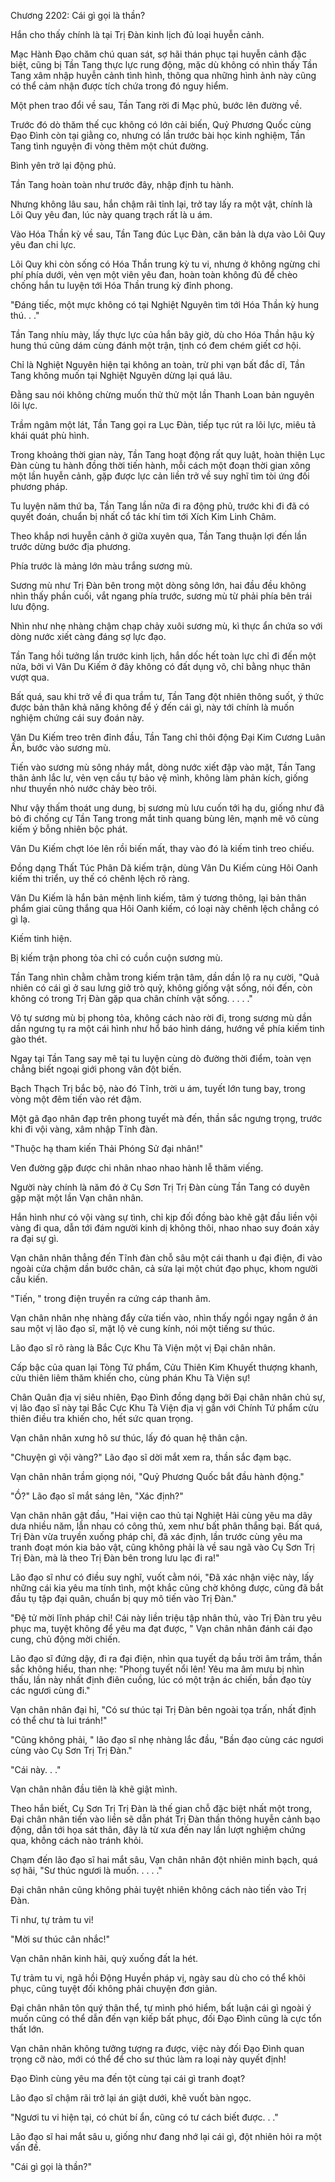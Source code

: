 




Chương 2202: Cái gì gọi là thần?


Hắn cho thấy chính là tại Trị Đàn kinh lịch đủ loại huyễn cảnh.

Mạc Hành Đạo chăm chú quan sát, sợ hãi thán phục tại huyễn cảnh đặc biệt, cũng bị Tần Tang thực lực rung động, mặc dù không có nhìn thấy Tần Tang xâm nhập huyễn cảnh tình hình, thông qua những hình ảnh này cũng có thể cảm nhận được tích chứa trong đó nguy hiểm.

Một phen trao đổi về sau, Tần Tang rời đi Mạc phủ, bước lên đường về.

Trước đó dò thăm thế cục không có lớn cải biến, Quỷ Phương Quốc cùng Đạo Đình còn tại giằng co, nhưng có lần trước bài học kinh nghiệm, Tần Tang tình nguyện đi vòng thêm một chút đường.

Bình yên trở lại động phủ.

Tần Tang hoàn toàn như trước đây, nhập định tu hành.

Nhưng không lâu sau, hắn chậm rãi tỉnh lại, trở tay lấy ra một vật, chính là Lôi Quy yêu đan, lúc này quang trạch rất là u ám.

Vào Hóa Thần kỳ về sau, Tần Tang đúc Lục Đàn, căn bản là dựa vào Lôi Quy yêu đan chi lực.

Lôi Quy khi còn sống có Hóa Thần trung kỳ tu vi, nhưng ở không ngừng chi phí phía dưới, vẻn vẹn một viên yêu đan, hoàn toàn không đủ để chèo chống hắn tu luyện tới Hóa Thần trung kỳ đỉnh phong.

"Đáng tiếc, một mực không có tại Nghiệt Nguyên tìm tới Hóa Thần kỳ hung thú. . ."

Tần Tang nhíu mày, lấy thực lực của hắn bây giờ, dù cho Hóa Thần hậu kỳ hung thú cũng dám cùng đánh một trận, tịnh có đem chém giết cơ hội.

Chỉ là Nghiệt Nguyên hiện tại không an toàn, trừ phi vạn bất đắc dĩ, Tần Tang không muốn tại Nghiệt Nguyên dừng lại quá lâu.

Đằng sau nói không chừng muốn thử thử một lần Thanh Loan bản nguyên lôi lực.

Trầm ngâm một lát, Tần Tang gọi ra Lục Đàn, tiếp tục rút ra lôi lực, miêu tả khái quát phù hình.

Trong khoảng thời gian này, Tần Tang hoạt động rất quy luật, hoàn thiện Lục Đàn cùng tu hành đồng thời tiến hành, mỗi cách một đoạn thời gian xông một lần huyễn cảnh, gặp được lực cản liền trở về suy nghĩ tìm tòi ứng đối phương pháp.

Tu luyện năm thứ ba, Tần Tang lần nữa đi ra động phủ, trước khi đi đã có quyết đoán, chuẩn bị nhất cổ tác khí tìm tới Xích Kim Linh Châm.

Theo khắp nơi huyễn cảnh ở giữa xuyên qua, Tần Tang thuận lợi đến lần trước dừng bước địa phương.

Phía trước là mảng lớn màu trắng sương mù.

Sương mù như Trị Đàn bên trong một dòng sông lớn, hai đầu đều không nhìn thấy phần cuối, vắt ngang phía trước, sương mù từ phải phía bên trái lưu động.

Nhìn như nhẹ nhàng chậm chạp chảy xuôi sương mù, kì thực ẩn chứa so với dòng nước xiết càng đáng sợ lực đạo.

Tần Tang hồi tưởng lần trước kinh lịch, hắn dốc hết toàn lực chỉ đi đến một nửa, bởi vì Vân Du Kiếm ở đây không có đất dụng võ, chỉ bằng nhục thân vượt qua.

Bất quá, sau khi trở về đi qua trầm tư, Tần Tang đột nhiên thông suốt, ý thức được bản thân khả năng không để ý đến cái gì, này tới chính là muốn nghiệm chứng cái suy đoán này.

Vân Du Kiếm treo trên đỉnh đầu, Tần Tang chỉ thôi động Đại Kim Cương Luân Ấn, bước vào sương mù.

Tiến vào sương mù sông nháy mắt, dòng nước xiết đập vào mặt, Tần Tang thân ảnh lắc lư, vẻn vẹn cầu tự bảo vệ mình, không làm phản kích, giống như thuyền nhỏ nước chảy bèo trôi.

Như vậy thấm thoát ung dung, bị sương mù lưu cuốn tới hạ du, giống như đã bỏ đi chống cự Tần Tang trong mắt tinh quang bùng lên, mạnh mẽ vô cùng kiếm ý bỗng nhiên bộc phát.

Vân Du Kiếm chợt lóe lên rồi biến mất, thay vào đó là kiếm tinh treo chiếu.

Đồng dạng Thất Túc Phân Dã kiếm trận, dùng Vân Du Kiếm cùng Hôi Oanh kiếm thi triển, uy thế có chênh lệch rõ ràng.

Vân Du Kiếm là hắn bản mệnh linh kiếm, tâm ý tương thông, lại bản thân phẩm giai cũng thắng qua Hôi Oanh kiếm, có loại này chênh lệch chẳng có gì lạ.

Kiếm tinh hiện.

Bị kiếm trận phong tỏa chỉ có cuồn cuộn sương mù.

Tần Tang nhìn chằm chằm trong kiếm trận tâm, dần dần lộ ra nụ cười, "Quả nhiên có cái gì ở sau lưng giở trò quỷ, không giống vật sống, nói đến, còn không có trong Trị Đàn gặp qua chân chính vật sống. . . . ."

Vô tự sương mù bị phong tỏa, không cách nào rời đi, trong sương mù dần dần ngưng tụ ra một cái hình như hổ báo hình dáng, hướng về phía kiếm tinh gào thét.

Ngay tại Tần Tang say mê tại tu luyện cùng dò đường thời điểm, toàn vẹn chẳng biết ngoại giới phong vân đột biến.

Bạch Thạch Trị bắc bộ, nào đó Tĩnh, trời u ám, tuyết lớn tung bay, trong vòng một đêm tiến vào rét đậm.

Một gã đạo nhân đạp trên phong tuyết mà đến, thần sắc ngưng trọng, trước khi đi vội vàng, xâm nhập Tĩnh đàn.

"Thuộc hạ tham kiến Thải Phóng Sử đại nhân!"

Ven đường gặp được chi nhân nhao nhao hành lễ thăm viếng.

Người này chính là năm đó ở Cụ Sơn Trị Trị Đàn cùng Tần Tang có duyên gặp mặt một lần Vạn chân nhân.

Hắn hình như có vội vàng sự tình, chỉ kịp đối đồng bào khẽ gật đầu liền vội vàng đi qua, dẫn tới đám người kinh dị không thôi, nhao nhao suy đoán xảy ra đại sự gì.

Vạn chân nhân thẳng đến Tĩnh đàn chỗ sâu một cái thanh u đại điện, đi vào ngoài cửa chậm dần bước chân, cả sửa lại một chút đạo phục, khom người cầu kiến.

"Tiến, " trong điện truyền ra cứng cáp thanh âm.

Vạn chân nhân nhẹ nhàng đẩy cửa tiến vào, nhìn thấy ngồi ngay ngắn ở án sau một vị lão đạo sĩ, mặt lộ vẻ cung kính, nói một tiếng sư thúc.

Lão đạo sĩ rõ ràng là Bắc Cực Khu Tà Viện một vị Đại chân nhân.

Cấp bậc của quan lại Tòng Tứ phẩm, Cửu Thiên Kim Khuyết thượng khanh, cửu thiên liêm thăm khiến cho, cùng phán Khu Tà Viện sự!

Chân Quân địa vị siêu nhiên, Đạo Đình đồng dạng bởi Đại chân nhân chủ sự, vị lão đạo sĩ này tại Bắc Cực Khu Tà Viện địa vị gần với Chính Tứ phẩm cửu thiên điều tra khiến cho, hết sức quan trọng.

Vạn chân nhân xưng hô sư thúc, lấy đó quan hệ thân cận.

"Chuyện gì vội vàng?" Lão đạo sĩ dời mắt xem ra, thần sắc đạm bạc.

Vạn chân nhân trầm giọng nói, "Quỷ Phương Quốc bắt đầu hành động."

"Ồ?" Lão đạo sĩ mắt sáng lên, "Xác định?"

Vạn chân nhân gật đầu, "Hai viện cao thủ tại Nghiệt Hải cùng yêu ma dây dưa nhiều năm, lẫn nhau có công thủ, xem như bất phân thắng bại. Bất quá, Trị Đàn vừa truyền xuống pháp chỉ, đã xác định, lần trước cùng yêu ma tranh đoạt món kia bảo vật, cũng không phải là về sau ngã vào Cụ Sơn Trị Trị Đàn, mà là theo Trị Đàn bên trong lưu lạc đi ra!"

Lão đạo sĩ như có điều suy nghĩ, vuốt cằm nói, "Đã xác nhận việc này, lấy những cái kia yêu ma tính tình, một khắc cũng chờ không được, cũng đã bắt đầu tụ tập đại quân, chuẩn bị quy mô tiến vào Trị Đàn."

"Đệ tử mời lĩnh pháp chỉ! Cái này liền triệu tập nhân thủ, vào Trị Đàn tru yêu phục ma, tuyệt không để yêu ma đạt được, " Vạn chân nhân đánh cái đạo cung, chủ động mời chiến.

Lão đạo sĩ đứng dậy, đi ra đại điện, nhìn qua tuyết dạ bầu trời âm trầm, thần sắc không hiểu, than nhẹ: "Phong tuyết nổi lên! Yêu ma âm mưu bị nhìn thấu, lần này nhất định điên cuồng, lúc có một trận ác chiến, bần đạo tùy các ngươi cùng đi."

Vạn chân nhân đại hỉ, "Có sư thúc tại Trị Đàn bên ngoài tọa trấn, nhất định có thể chư tà lui tránh!"

"Cũng không phải, " lão đạo sĩ nhẹ nhàng lắc đầu, "Bần đạo cùng các ngươi cùng vào Cụ Sơn Trị Trị Đàn."

"Cái này. . ."

Vạn chân nhân đầu tiên là khẽ giật mình.

Theo hắn biết, Cụ Sơn Trị Trị Đàn là thế gian chỗ đặc biệt nhất một trong, Đại chân nhân tiến vào liền sẽ dẫn phát Trị Đàn thần thông huyễn cảnh bạo động, dẫn tới họa sát thân, đây là từ xưa đến nay lần lượt nghiệm chứng qua, không cách nào tránh khỏi.

Chạm đến lão đạo sĩ hai mắt sâu, Vạn chân nhân đột nhiên minh bạch, quá sợ hãi, "Sư thúc ngươi là muốn. . . . ."

Đại chân nhân cũng không phải tuyệt nhiên không cách nào tiến vào Trị Đàn.

Tỉ như, tự trảm tu vi!

"Mời sư thúc cân nhắc!"

Vạn chân nhân kinh hãi, quỳ xuống đất la hét.

Tự trảm tu vi, ngã hồi Động Huyền pháp vị, ngày sau dù cho có thể khôi phục, cũng tuyệt đối không phải chuyện đơn giản.

Đại chân nhân tôn quý thân thể, tự mình phó hiểm, bất luận cái gì ngoài ý muốn cũng có thể dẫn đến vạn kiếp bất phục, đối Đạo Đình cũng là cực tổn thất lớn.

Vạn chân nhân không tưởng tượng ra được, việc này đối Đạo Đình quan trọng cỡ nào, mới có thể để cho sư thúc làm ra loại này quyết định!

Đạo Đình cùng yêu ma đến tột cùng tại cái gì tranh đoạt?

Lão đạo sĩ chậm rãi trở lại án giật dưới, khẽ vuốt bàn ngọc.

"Ngươi tu vi hiện tại, có chút bí ẩn, cũng có tư cách biết được. . ."

Lão đạo sĩ hai mắt sâu u, giống như đang nhớ lại cái gì, đột nhiên hỏi ra một vấn đề.

"Cái gì gọi là thần?"




